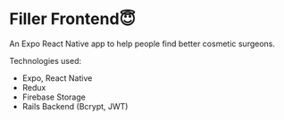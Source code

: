 # Filler Frontend😇

An Expo React Native app to help people find better cosmetic surgeons. 

Technologies used:
- Expo, React Native
- Redux
- Firebase Storage
- Rails Backend (Bcrypt, JWT)
